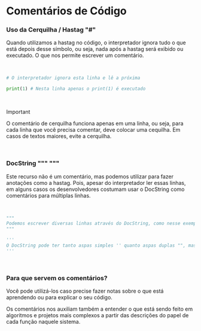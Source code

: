 # Comentários de Código

<h3>Uso da Cerquilha / Hastag "#"</h3>
<p>Quando utilizamos a hastag no código, o interpretador ignora tudo o que está depois desse símbolo, ou seja, nada após a hastag será exibido ou executado. O que nos permite escrever um comentário.</p>
<br>

```python
# O interpretador ignora esta linha e lê a próxima

print(1) # Nesta linha apenas o print(1) é executado
```
<br>

>[!IMPORTANT]
> O comentário de cerquilha funciona apenas em uma linha, ou seja, para cada linha que você precisa comentar, deve colocar uma cequilha. Em casos de textos maiores, evite a cerquilha. 

<br>

<h3>DocString """ """</h3>
<p>Este recurso não é um comentário, mas podemos utilizar para fazer anotações como a hastag. Pois, apesar do interpretador ler essas linhas, em alguns casos os desenvolvedores costumam usar o DocString como comentários para múltiplas linhas.
</p>

<br>

```python
""" 
Podemos escrever diversas linhas através do DocString, como nesse exemplo
"""

'''
O DocString pode ter tanto aspas simples '' quanto aspas duplas "", mas não mesclando os 2
'''
```

<br>
<h3>Para que servem os comentários?</h3>
<p>Você pode utilizá-los caso precise fazer notas sobre o que está aprendendo ou para explicar o seu código. 

Os comentários nos auxiliam também a entender o que está sendo feito em algoritmos e projetos mais complexos a partir das descrições do papel de cada função naquele sistema.</p>
